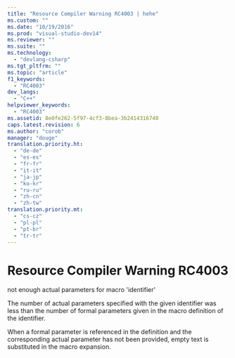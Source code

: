 ```yaml
---
title: "Resource Compiler Warning RC4003 | hehe"
ms.custom: ""
ms.date: "10/19/2016"
ms.prod: "visual-studio-dev14"
ms.reviewer: ""
ms.suite: ""
ms.technology: 
  - "devlang-csharp"
ms.tgt_pltfrm: ""
ms.topic: "article"
f1_keywords: 
  - "RC4003"
dev_langs: 
  - "C++"
helpviewer_keywords: 
  - "RC4003"
ms.assetid: 8e0fe262-5f97-4cf3-8bea-3b2414316740
caps.latest.revision: 6
ms.author: "corob"
manager: "douge"
translation.priority.ht: 
  - "de-de"
  - "es-es"
  - "fr-fr"
  - "it-it"
  - "ja-jp"
  - "ko-kr"
  - "ru-ru"
  - "zh-cn"
  - "zh-tw"
translation.priority.mt: 
  - "cs-cz"
  - "pl-pl"
  - "pt-br"
  - "tr-tr"
---
```

# Resource Compiler Warning RC4003
not enough actual parameters for macro 'identifier'  
  
 The number of actual parameters specified with the given identifier was less than the number of formal parameters given in the macro definition of the identifier.  
  
 When a formal parameter is referenced in the definition and the corresponding actual parameter has not been provided, empty text is substituted in the macro expansion.
